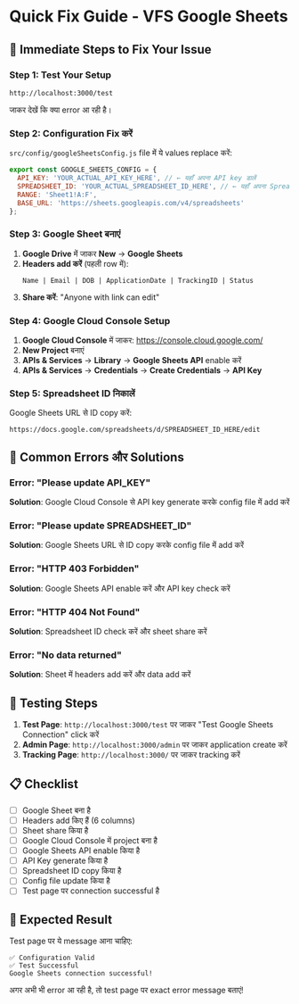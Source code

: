 # Quick Fix Guide - VFS Google Sheets

## 🚨 **Immediate Steps to Fix Your Issue**

### **Step 1: Test Your Setup**
```
http://localhost:3000/test
```
जाकर देखें कि क्या error आ रही है।

### **Step 2: Configuration Fix करें**

`src/config/googleSheetsConfig.js` file में ये values replace करें:

```javascript
export const GOOGLE_SHEETS_CONFIG = {
  API_KEY: 'YOUR_ACTUAL_API_KEY_HERE', // ← यहाँ अपना API key डालें
  SPREADSHEET_ID: 'YOUR_ACTUAL_SPREADSHEET_ID_HERE', // ← यहाँ अपना Spreadsheet ID डालें
  RANGE: 'Sheet1!A:F',
  BASE_URL: 'https://sheets.googleapis.com/v4/spreadsheets'
};
```

### **Step 3: Google Sheet बनाएं**

1. **Google Drive** में जाकर **New** → **Google Sheets**
2. **Headers add करें** (पहली row में):
   ```
   Name | Email | DOB | ApplicationDate | TrackingID | Status
   ```
3. **Share करें**: "Anyone with link can edit"

### **Step 4: Google Cloud Console Setup**

1. **Google Cloud Console** में जाकर: https://console.cloud.google.com/
2. **New Project** बनाएं
3. **APIs & Services** → **Library** → **Google Sheets API** enable करें
4. **APIs & Services** → **Credentials** → **Create Credentials** → **API Key**

### **Step 5: Spreadsheet ID निकालें**

Google Sheets URL से ID copy करें:
```
https://docs.google.com/spreadsheets/d/SPREADSHEET_ID_HERE/edit
```

## 🔧 **Common Errors और Solutions**

### **Error: "Please update API_KEY"**
**Solution**: Google Cloud Console से API key generate करके config file में add करें

### **Error: "Please update SPREADSHEET_ID"**
**Solution**: Google Sheets URL से ID copy करके config file में add करें

### **Error: "HTTP 403 Forbidden"**
**Solution**: Google Sheets API enable करें और API key check करें

### **Error: "HTTP 404 Not Found"**
**Solution**: Spreadsheet ID check करें और sheet share करें

### **Error: "No data returned"**
**Solution**: Sheet में headers add करें और data add करें

## 🧪 **Testing Steps**

1. **Test Page**: `http://localhost:3000/test` पर जाकर "Test Google Sheets Connection" click करें
2. **Admin Page**: `http://localhost:3000/admin` पर जाकर application create करें
3. **Tracking Page**: `http://localhost:3000/` पर जाकर tracking करें

## 📋 **Checklist**

- [ ] Google Sheet बना है
- [ ] Headers add किए हैं (6 columns)
- [ ] Sheet share किया है
- [ ] Google Cloud Console में project बना है
- [ ] Google Sheets API enable किया है
- [ ] API Key generate किया है
- [ ] Spreadsheet ID copy किया है
- [ ] Config file update किया है
- [ ] Test page पर connection successful है

## 🎯 **Expected Result**

Test page पर ये message आना चाहिए:
```
✅ Configuration Valid
✅ Test Successful
Google Sheets connection successful!
```

अगर अभी भी error आ रही है, तो test page पर exact error message बताएं!
